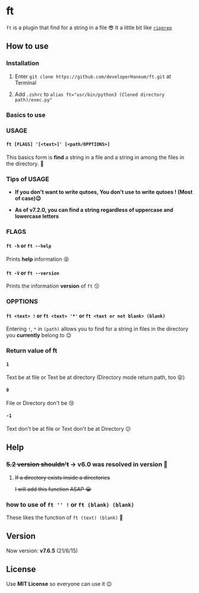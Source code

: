 # ft

`ft` is a plugin that find for a string in a file 😎 It a little bit like [`ripgrep`](https://github.com/BurntSushi/ripgrep)

## How to use

### Installation
1. Enter `git clone https://github.com/developerHaneum/ft.git` at Terminal

2. Add `.zshrc` to `alias ft="usr/bin/python3 (Cloned directory path)/exec.py"`

### Basics to use

### USAGE

#### `ft [FLAGS] '[<text>]' [<path/OPPTIONS>]`
This basics form is **find** a string in a file and a string in among the files in the directory. 🙂

### Tips of USAGE
- **If you don't want to write qutoes, You don't use to write  qutoes ! (Most of case)😉**

- **As of v7.2.0, you can find a string regardless of uppercase and lowercase letters**

### FLAGS

#### `ft -h` or `ft --help`
Prints **help** information 😝

#### `ft -V` or `ft --version`
Prints the information **version** of `ft` 😗

### OPPTIONS

#### `ft <text> !` or `ft <text> '*'` or `ft <text or not blank> (blank)`
Entering `!`, `*` in `(path)` allows you to find for a string in files in the directory you **currently** belong to 😌

### Return value of ft

#### `1`
Text be at file or Text be at directory (Directory mode return path, too 😝)

#### `0`
File or Directory don't be 😢

#### `-1`
Text don't be at file or Text don't be at Directory 😕

## Help
### ~~5.2 version shouldn't~~ -> **v6.0 was resolved in version** 🤩
1. ~~If a directory exists inside a directories~~

    ~~I will add this function ASAP 😭~~

### how to use of `ft '' !` or `ft (blank) (blank)`
These likes the function of `ft (text) (blank)` 🤩

## Version
Now version: **v7.6.5** (21/6/15)

## License
Use **MIT License** so everyone can use it 😉
